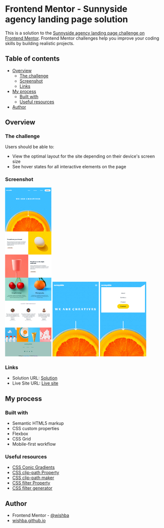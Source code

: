 # Frontend Mentor - Sunnyside agency landing page solution

This is a solution to the [Sunnyside agency landing page challenge on Frontend Mentor](https://www.frontendmentor.io/challenges/sunnyside-agency-landing-page-7yVs3B6ef). Frontend Mentor challenges help you improve your coding skills by building realistic projects.

## Table of contents

-   [Overview](#overview)
    -   [The challenge](#the-challenge)
    -   [Screenshot](#screenshot)
    -   [Links](#links)
-   [My process](#my-process)
    -   [Built with](#built-with)
    -   [Useful resources](#useful-resources)
-   [Author](#author)

## Overview

### The challenge

Users should be able to:

-   View the optimal layout for the site depending on their device's screen size
-   See hover states for all interactive elements on the page

### Screenshot

<img src="screenshot-desktop.png" width="30%">
<img src="screenshot-mobile.png" width="30%">
<img src="screenshot-mobile-active.png" width="30%">

### Links

-   Solution URL: [Solution](https://www.frontendmentor.io/solutions/sunnyside-agency-landing-page-responsive-using-flex-and-grid-uQSUuOnTya)
-   Live Site URL: [Live site](https://wishba.github.io/sunnyside-agency-landing-page-main/)

## My process

### Built with

-   Semantic HTML5 markup
-   CSS custom properties
-   Flexbox
-   CSS Grid
-   Mobile-first workflow

### Useful resources

-   [CSS Conic Gradients](https://www.w3schools.com/css/css3_gradients_conic.asp)
-   [CSS clip-path Property](https://www.w3schools.com/cssref//css3_pr_clip-path.asp)
-   [CSS clip-path maker](https://bennettfeely.com/clippy/)
-   [CSS filter Property](https://www.w3schools.com/CSSref/css3_pr_filter.asp)
-   [CSS filter generator](https://codepen.io/sosuke/pen/Pjoqqp)

## Author

-   Frontend Mentor - [@wishba](https://www.frontendmentor.io/profile/wishba)
-   [wishba.github.io](http://wishba.github.io/)
